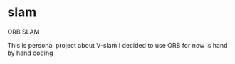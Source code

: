 # slam
ORB SLAM 

This is personal project about V-slam
I decided to use ORB
for now is hand by hand coding 
